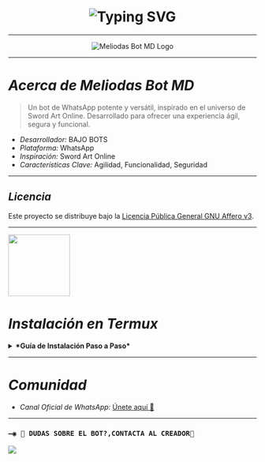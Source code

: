 <h1 align="center">
  <img src="https://readme-typing-svg.herokuapp.com?font=Fira+Code&size=40&pause=500&color=00F7FF&center=true&vCenter=true&width=500&lines=👑+¡HOLA,+SOY+MELIODAS-BOT!+🔥" alt="Typing SVG">
</h1>

---

<p align="center">
  <img src="https://qu.ax/iZYvt.png" alt="Meliodas Bot MD Logo">
</p>

---

# *Acerca de Meliodas Bot MD*

> Un bot de WhatsApp potente y versátil, inspirado en el universo de Sword Art Online. Desarrollado para ofrecer una experiencia ágil, segura y funcional.

*   *Desarrollador:* BAJO BOTS 
*   *Plataforma:* WhatsApp
*   *Inspiración:* Sword Art Online
*   *Características Clave:* Agilidad, Funcionalidad, Seguridad

---

## *Licencia*

Este proyecto se distribuye bajo la [Licencia Pública General GNU Affero v3](./LICENSE).

---

<a
href="https://www.mediafire.com/file/3hsvi3xkpq3a64o/termux_118.a"><img src="https://qu.ax/finc.jpg" height="125px"></a>

# *Instalación en Termux*

<details>
  <summary><b>*Guía de Instalación Paso a Paso*</b></summary>

  1.  `termux-setup-storage`
  2.  `pkg update -y && pkg upgrade -y`
  3.  `pkg install git nodejs ffmpeg imagemagick yarn -y`
  4.  `git clone https://github.com/kleiner1-1/Meliodas-Bot-V2`
  5.  `cd https:Meliodas-Bot-V2`
  6.  `yarn install`
  7.  `yarn start`

  *Nota:* Los errores en rojo durante el escaneo del código QR son normales.

  *Reiniciar el bot:*

  ```bash
  cdMeliodas-Bot-V2
  yarn start
  ```

  *Escanear un nuevo código QR:*

  ```bash
  cd Meliodas-Bot-V2
  rm -rf kiritoSession
  yarn start
  ```

  *Mantener el bot activo en segundo plano:*

  ```bash
  npm i -g pm2
  pm2 start index.js
  pm2 save
  pm2 logs
  ```
</details>

---

# *Comunidad*

*   *Canal Oficial de WhatsApp:* [Únete aquí 👑](https://whatsapp.com/channel/0029Vb63Kf9KwqSQLOQOtk3N)

---



 ### `—◉ 💯 DUDAS SOBRE EL BOT?,CONTACTA AL CREADOR💯`
<a href="http://wa.me/573162402768" target="blank"><img src="https://img.shields.io/badge/Bajobots_CREADOR-25D366?style=for-the-badge&logo=whatsapp&logoColor=white" />
